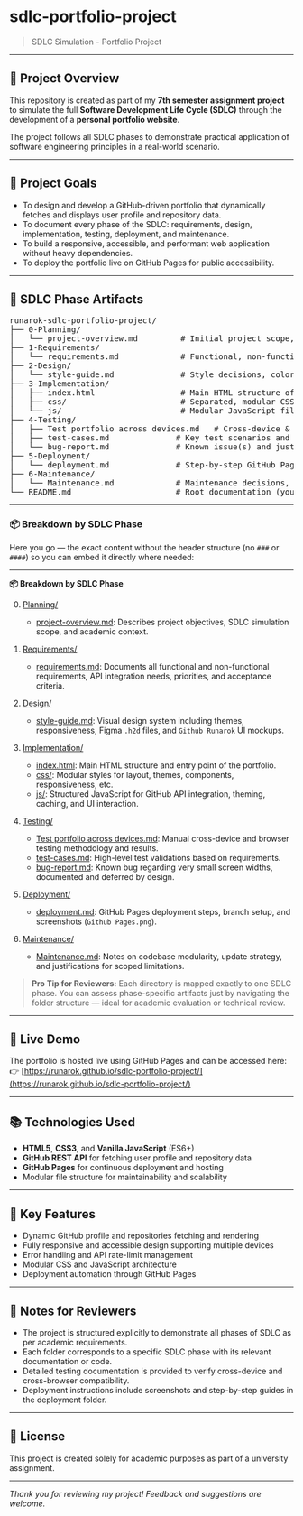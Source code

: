 # sdlc-portfolio-project  
> SDLC Simulation - Portfolio Project

---

## 📖 Project Overview

This repository is created as part of my **7th semester assignment project** to simulate the full **Software Development Life Cycle (SDLC)** through the development of a **personal portfolio website**.

The project follows all SDLC phases to demonstrate practical application of software engineering principles in a real-world scenario.

---

## 🎯 Project Goals

- To design and develop a GitHub-driven portfolio that dynamically fetches and displays user profile and repository data.  
- To document every phase of the SDLC: requirements, design, implementation, testing, deployment, and maintenance.  
- To build a responsive, accessible, and performant web application without heavy dependencies.  
- To deploy the portfolio live on GitHub Pages for public accessibility.

---

## 🧩 SDLC Phase Artifacts

<pre>
runarok-sdlc-portfolio-project/
├── 0-Planning/
│   └── project-overview.md         # Initial project scope, background, goals, and SDLC simulation intent
├── 1-Requirements/
│   └── requirements.md             # Functional, non-functional requirements, acceptance criteria
├── 2-Design/
│   └── style-guide.md              # Style decisions, color themes, device resolutions, plugin instructions
├── 3-Implementation/
│   ├── index.html                  # Main HTML structure of the portfolio
│   ├── css/                        # Separated, modular CSS files by feature
│   └── js/                         # Modular JavaScript files by logic type
├── 4-Testing/
│   ├── Test portfolio across devices.md   # Cross-device & cross-browser testing documentation
│   ├── test-cases.md              # Key test scenarios and validations
│   └── bug-report.md              # Known issue(s) and justification logs
├── 5-Deployment/
│   └── deployment.md              # Step-by-step GitHub Pages deployment process with image references
├── 6-Maintenance/
│   └── Maintenance.md             # Maintenance decisions, folder structure, and modularity notes
└── README.md                      # Root documentation (you’re reading it!)
</pre>

---

### 📦 Breakdown by SDLC Phase

Here you go — the exact content without the header structure (no `###` or `####`) so you can embed it directly where needed:

---

**📦 Breakdown by SDLC Phase**

0. [Planning/](./0-Planning)
   - [project-overview.md](./0-Planning/project-overview.md): Describes project objectives, SDLC simulation scope, and academic context.

1. [Requirements/](./1-Requirements)
   - [requirements.md](./1-Requirements/requirements.md): Documents all functional and non-functional requirements, API integration needs, priorities, and acceptance criteria.

2. [Design/](./2-Design)
   - [style-guide.md](./2-Design/style-guide.md): Visual design system including themes, responsiveness, Figma `.h2d` files, and `Github Runarok` UI mockups.

3. [Implementation/](./3-Implementation)
   - [index.html](./3-Implementation/index.html): Main HTML structure and entry point of the portfolio.
   - [css/](./3-Implementation/css): Modular styles for layout, themes, components, responsiveness, etc.
   - [js/](./3-Implementation/js): Structured JavaScript for GitHub API integration, theming, caching, and UI interaction.

4. [Testing/](./4-Testing)
   - [Test portfolio across devices.md](./4-Testing/Test%20portfolio%20across%20devices.md): Manual cross-device and browser testing methodology and results.
   - [test-cases.md](./4-Testing/test-cases.md): High-level test validations based on requirements.
   - [bug-report.md](./4-Testing/bug-report.md): Known bug regarding very small screen widths, documented and deferred by design.

5. [Deployment/](./5-Deployment)
   - [deployment.md](./5-Deployment/deployment.md): GitHub Pages deployment steps, branch setup, and screenshots (`Github Pages.png`).

6. [Maintenance/](./6-Maintenance)
   - [Maintenance.md](./6-Maintenance/Maintenance.md): Notes on codebase modularity, update strategy, and justifications for scoped limitations.

> **Pro Tip for Reviewers:**
> Each directory is mapped exactly to one SDLC phase. You can assess phase-specific artifacts just by navigating the folder structure — ideal for academic evaluation or technical review.

---

## 🚀 Live Demo

The portfolio is hosted live using GitHub Pages and can be accessed here:  
👉 [https://runarok.github.io/sdlc-portfolio-project/](https://runarok.github.io/sdlc-portfolio-project/)

---

## 📚 Technologies Used

- **HTML5**, **CSS3**, and **Vanilla JavaScript** (ES6+)  
- **GitHub REST API** for fetching user profile and repository data  
- **GitHub Pages** for continuous deployment and hosting  
- Modular file structure for maintainability and scalability

---

## 📌 Key Features

- Dynamic GitHub profile and repositories fetching and rendering  
- Fully responsive and accessible design supporting multiple devices  
- Error handling and API rate-limit management  
- Modular CSS and JavaScript architecture  
- Deployment automation through GitHub Pages

---

## 📝 Notes for Reviewers

- The project is structured explicitly to demonstrate all phases of SDLC as per academic requirements.  
- Each folder corresponds to a specific SDLC phase with its relevant documentation or code.  
- Detailed testing documentation is provided to verify cross-device and cross-browser compatibility.  
- Deployment instructions include screenshots and step-by-step guides in the deployment folder.

---

## 📄 License

This project is created solely for academic purposes as part of a university assignment.

---

*Thank you for reviewing my project! Feedback and suggestions are welcome.*
